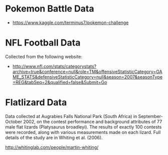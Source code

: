 # Pokemon Battle Data

- https://www.kaggle.com/terminus7/pokemon-challenge


# NFL Football Data
Collected from the following website:
- http://www.nfl.com/stats/categorystats?archive=true&conference=null&role=TM&offensiveStatisticCategory=GAME_STATS&defensiveStatisticCategory=null&season=2007&seasonType=REG&tabSeq=2&qualified=false&Submit=Go


# Flatlizard Data
Data collected at Augrabies Falls National Park (South Africa) in September-October 2002, on the contest performance and background attributes of 77 male flat lizards (Platysaurus broadleyi). The results of exactly 100 contests were recorded, along with various measurements made on each lizard. Full details of the study are in Whiting et al. (2006).

http://whitinglab.com/people/martin-whiting/
